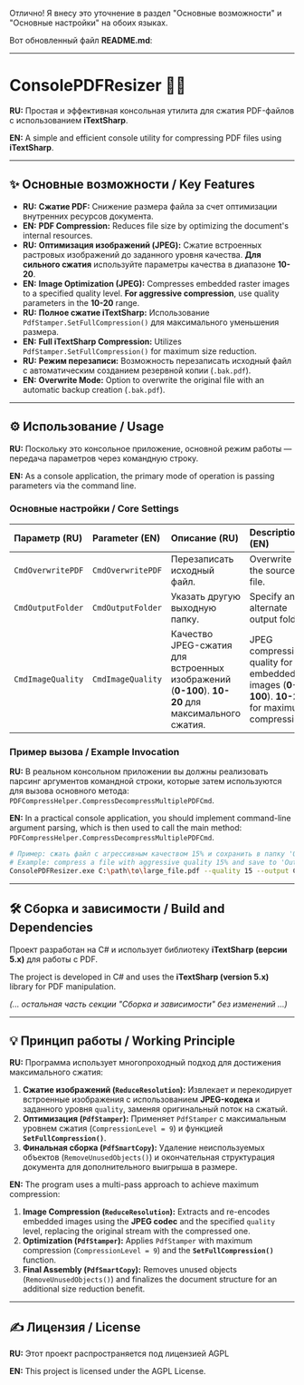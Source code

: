 Отлично\! Я внесу это уточнение в раздел "Основные возможности" и "Основные настройки" на обоих языках.

Вот обновленный файл **README.md**:

-----

# ConsolePDFResizer 📄💾

**RU:** Простая и эффективная консольная утилита для сжатия PDF-файлов с использованием **iTextSharp**.

**EN:** A simple and efficient console utility for compressing PDF files using **iTextSharp**.

-----

## ✨ Основные возможности / Key Features

  * **RU:** **Сжатие PDF:** Снижение размера файла за счет оптимизации внутренних ресурсов документа.
  * **EN:** **PDF Compression:** Reduces file size by optimizing the document's internal resources.
  * **RU:** **Оптимизация изображений (JPEG):** Сжатие встроенных растровых изображений до заданного уровня качества. **Для сильного сжатия** используйте параметры качества в диапазоне **10-20**.
  * **EN:** **Image Optimization (JPEG):** Compresses embedded raster images to a specified quality level. **For aggressive compression**, use quality parameters in the **10-20** range.
  * **RU:** **Полное сжатие iTextSharp:** Использование `PdfStamper.SetFullCompression()` для максимального уменьшения размера.
  * **EN:** **Full iTextSharp Compression:** Utilizes `PdfStamper.SetFullCompression()` for maximum size reduction.
  * **RU:** **Режим перезаписи:** Возможность перезаписать исходный файл с автоматическим созданием резервной копии (`.bak.pdf`).
  * **EN:** **Overwrite Mode:** Option to overwrite the original file with an automatic backup creation (`.bak.pdf`).

-----

## ⚙️ Использование / Usage

**RU:** Поскольку это консольное приложение, основной режим работы — передача параметров через командную строку.

**EN:** As a console application, the primary mode of operation is passing parameters via the command line.

### Основные настройки / Core Settings

| Параметр (RU) | Parameter (EN) | Описание (RU) | Description (EN) | Значения |
| :--- | :--- | :--- | :--- | :--- |
| `CmdOverwritePDF` | `CmdOverwritePDF` | Перезаписать исходный файл. | Overwrite the source file. | `true`/`false` |
| `CmdOutputFolder` | `CmdOutputFolder` | Указать другую выходную папку. | Specify an alternate output folder. | Путь к папке / Folder Path |
| `CmdImageQuality` | `CmdImageQuality` | Качество JPEG-сжатия для встроенных изображений (**0-100**). **10-20** для максимального сжатия. | JPEG compression quality for embedded images (**0-100**). **10-20** for maximum compression. | **10-100** (По умолчанию: 80) |

### Пример вызова / Example Invocation

**RU:** В реальном консольном приложении вы должны реализовать парсинг аргументов командной строки, которые затем используются для вызова основного метода: `PDFCompressHelper.CompressDecompressMultiplePDFCmd`.

**EN:** In a practical console application, you should implement command-line argument parsing, which is then used to call the main method: `PDFCompressHelper.CompressDecompressMultiplePDFCmd`.

```bash
# Пример: сжать файл с агрессивным качеством 15% и сохранить в папку 'Output'
# Example: compress a file with aggressive quality 15% and save to 'Output' folder
ConsolePDFResizer.exe C:\path\to\large_file.pdf --quality 15 --output C:\Output
```

-----

## 🛠️ Сборка и зависимости / Build and Dependencies

Проект разработан на C\# и использует библиотеку **iTextSharp (версии 5.x)** для работы с PDF.

The project is developed in C\# and uses the **iTextSharp (version 5.x)** library for PDF manipulation.

*(... остальная часть секции "Сборка и зависимости" без изменений ...)*

-----

## 💡 Принцип работы / Working Principle

**RU:** Программа использует многопроходный подход для достижения максимального сжатия:

1.  **Сжатие изображений (`ReduceResolution`):** Извлекает и перекодирует встроенные изображения с использованием **JPEG-кодека** и заданного уровня `quality`, заменяя оригинальный поток на сжатый.
2.  **Оптимизация (`PdfStamper`):** Применяет `PdfStamper` с максимальным уровнем сжатия (`CompressionLevel = 9`) и функцией **`SetFullCompression()`**.
3.  **Финальная сборка (`PdfSmartCopy`):** Удаление неиспользуемых объектов (`RemoveUnusedObjects()`) и окончательная структурация документа для дополнительного выигрыша в размере.

**EN:** The program uses a multi-pass approach to achieve maximum compression:

1.  **Image Compression (`ReduceResolution`):** Extracts and re-encodes embedded images using the **JPEG codec** and the specified `quality` level, replacing the original stream with the compressed one.
2.  **Optimization (`PdfStamper`):** Applies `PdfStamper` with maximum compression (`CompressionLevel = 9`) and the **`SetFullCompression()`** function.
3.  **Final Assembly (`PdfSmartCopy`):** Removes unused objects (`RemoveUnusedObjects()`) and finalizes the document structure for an additional size reduction benefit.

-----

## ✍️ Лицензия / License

**RU:** Этот проект распространяется под лицензией AGPL 

**EN:** This project is licensed under the AGPL  License.
